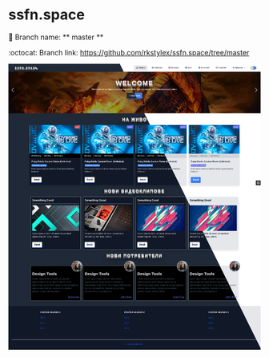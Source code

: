 # ssfn.space

:art: Branch name: ** master **

:octocat: Branch link: https://github.com/rkstylex/ssfn.space/tree/master

![alt text](https://raw.githubusercontent.com/rkstylex/ssfn.space/master/assets/images/preview.png)
